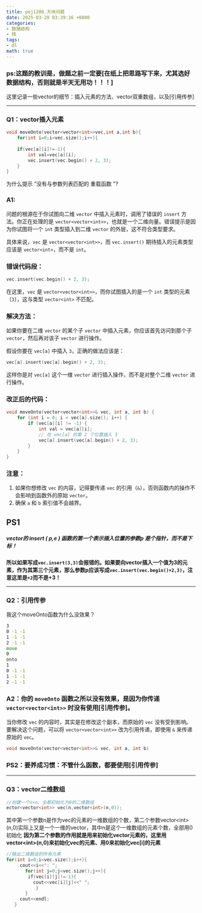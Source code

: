 ```yaml
---
title: poj1208.方块问题
date: 2025-03-20 03:39:16 +0800
categories:
- 数据结构
- 栈
tags:
- dl
math: true
---
```


### ps:这题的教训是，做题之前一定要[在纸上把思路写下来，尤其选好数据结构，否则就是半天无用功！！！]

这里记录一些vector的细节：插入元素的方法、vector双重数组，以及[引用传参]

---
### Q1：vector插入元素

```cpp
void moveOnto(vector<vector<int>>vec,int a,int b){
	for(int i=0;i<vec.size();i++){
		
	if(vec[a][i]!=-1){
		int val=vec[a][i];
		vec.insert(vec.begin() + 2, 3);
	}
}
```
为什么提示 ”没有与参数列表匹配的 重载函数 "?

### A1:
问题的根源在于你试图向二维 `vector` 中插入元素时，调用了错误的 `insert` 方法。你正在处理的是 `vector<vector<int>>`，也就是一个二维向量。错误提示是因为你试图将一个 `int` 类型插入到二维 `vector` 的外层，这不符合类型要求。

具体来说，`vec` 是 `vector<vector<int>>`，而 `vec.insert()` 期待插入的元素类型应该是 `vector<int>`，而不是 `int`。

### 错误代码段：
```cpp
vec.insert(vec.begin() + 2, 3);
```

在这里，`vec` 是 `vector<vector<int>>`，而你试图插入的是一个 `int` 类型的元素（`3`），这与类型 `vector<int>` 不匹配。

### 解决方法：
如果你要在二维 `vector` 的某个子 `vector` 中插入元素，你应该首先访问到那个子 `vector`，然后再对该子 `vector` 进行操作。

假设你要在 `vec[a]` 中插入 `3`，正确的做法应该是：

```cpp
vec[a].insert(vec[a].begin() + 2, 3);
```

这样你是对 `vec[a]` 这个一维 `vector` 进行插入操作，而不是对整个二维 `vector` 进行操作。

### 改正后的代码：
```cpp
void moveOnto(vector<vector<int>>& vec, int a, int b) {
    for (int i = 0; i < vec[a].size(); i++) {
        if (vec[a][i] != -1) {
            int val = vec[a][i];
            // 在 vec[a] 的第 2 个位置插入 3
            vec[a].insert(vec[a].begin() + 2, 3);
        }
    }
}
```

### 注意：
1. 如果你想修改 `vec` 的内容，记得要传递 `vec` 的引用（`&`），否则函数内的操作不会影响到函数外的原始 `vector`。
2. 确保 `a` 和 `b` 索引值不会越界。

## PS1
##### vector的 insert ( p,e ) 函数的第一个表示插入位置的参数p 是个指针，而不是下标！

**所以如果写成`vec.insert(3,3)`会报错的。如果要向vector插入一个值为3的元素，作为其第三个元素，那么参数p应该写成`vec.insert(vec.begin()+2,3)`，注意这里是`+2`而不是+3！**


---
### Q2：引用传参

我这个moveOnto函数为什么没效果？
```cmd
3
0 -1 -1 
1 -1 -1
2 -1 -1
move
0
onto
1
0 -1 -1
1 -1 -1
2 -1 -1
```

### A2：你的 `moveOnto` 函数之所以没有效果，是因为你传递 `vector<vector<int>>` 时没有使用[引用传参]。

当你修改 `vec` 的内容时，其实是在修改这个副本，而原始的 `vec` 没有受到影响。要解决这个问题，可以将 `vector<vector<int>>` 改为引用传递，即使用 `&` 来传递原始的 `vec`。

```cpp
void moveOnto(vector<vector<int>>& vec, int a, int b)
```

### PS2：要养成习惯：不管什么函数，都要使用[引用传参]

---

### Q3：vector二维数组

```cpp
//创建一个n×n、全都初始化为0的二维数组
ector<vector<int>> vec(n,vector<int>(n,0)); 
```

  其中第一个参数n是作为vec的元素的一维数组的个数，第二个参数vector\<int\>\(n,0)实际上又是一个一维的vector，其中n是这个一维数组的元素个数，全部用0初始化
**因为第二个参数的作用就是用来初始化vector元素的，这里用vector\<int\>(n,0)来初始化vec的元素、用0来初始化vec[i]的元素**

```cpp
//输出二维数组的所有元素
for(int i=0;i<vec.size();i++){
     cout<<i<<": ";
       for(int j=0;j<vec.size();j++){
        if(vec[i][j]!=-1){
          cout<<vec[i][j]<<" ";
           }
       }
     cout<<endl;
   }
```